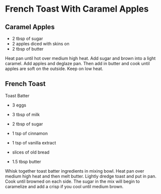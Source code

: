 # French Toast With Caramel Apples

## Caramel Apples

* 2 tbsp of sugar
* 2 apples diced with skins on
* 2 tbsp of butter

Heat pan until hot over medium high heat.  Add sugar and brown into a light caramel.  Add apples and deglaze pan.  Then add in butter and cook until apples are soft on the outside.  Keep on low heat.

## French Toast

Toast Batter
* 3 eggs
* 3 tbsp of milk
* 2 tbsp of sugar
* 1 tsp of cinnamon
* 1 tsp of vanilla extract

* slices of old bread
* 1.5 tbsp butter

Whisk together toast batter ingredients in mixing bowl.  Heat pan over medium high heat and then melt butter.  Lightly dredge toast and put in pan.  Cook until browned on each side.  The sugar in the mix will begin to caramelize and add a crisp if you cool until medium brown.
